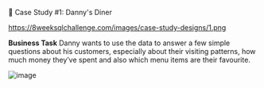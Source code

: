 🍜 Case Study #1: Danny's Diner

https://8weeksqlchallenge.com/images/case-study-designs/1.png

**Business Task**
Danny wants to use the data to answer a few simple questions about his customers, especially about their visiting patterns, how much money they’ve spent and also which menu items are their favourite.


![image](https://github.com/utkaarsh18/SQL/assets/65220489/96469fd7-72fb-4717-94f5-2a346502dd8a)
